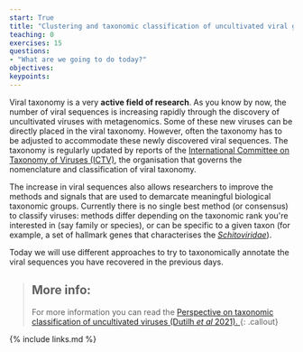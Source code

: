 ```yaml
---
start: True
title: "Clustering and taxonomic classification of uncultivated viral genomes"
teaching: 0
exercises: 15
questions:
- "What are we going to do today?"
objectives:
keypoints:
---
```

Viral taxonomy is a very **active field of research**. As you know by now, the number of viral sequences is increasing rapidly through the discovery of uncultivated viruses with metagenomics. Some of these new viruses can be directly placed in the viral taxonomy. However, often the taxonomy has to be adjusted to accommodate these newly discovered viral sequences.
The taxonomy is regularly updated by reports of the [International Committee on Taxonomy of Viruses (ICTV)](https://talk.ictvonline.org/), the organisation that governs the nomenclature and classification of viral taxonomy.

The increase in viral sequences also allows researchers to improve the methods and signals that are used to demarcate meaningful biological taxonomic groups. Currently there is no single best method (or consensus) to classify viruses: methods differ depending on the taxonomic rank you're interested in (say family or species), or can be specific to a given taxon (for example, a set of hallmark genes that characterises the [*Schitoviridae*](https://pubmed.ncbi.nlm.nih.gov/33008130/)).

Today we will use different approaches to try to taxonomically annotate the viral sequences you have recovered in the previous days.

> ## More info:
>For more information you can read the [Perspective on taxonomic classification of uncultivated viruses (Dutilh *et al* 2021). ](https://www.sciencedirect.com/science/article/pii/S1879625721001334)
{: .callout}


{% include links.md %}
